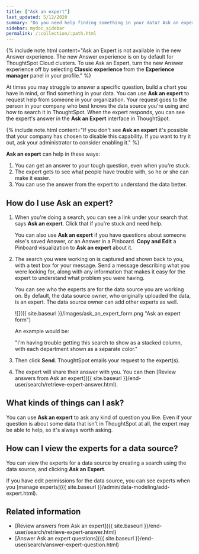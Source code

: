 ```yaml
---
title: ["Ask an expert"]
last_updated: 5/12/2020
summary: "Do you need help finding something in your data? Ask an expert to create the search for you."
sidebar: mydoc_sidebar
permalink: /:collection/:path.html
---
```

{% include note.html content="Ask an Expert is not available in the new Answer experience. The new Answer experience is on by default for ThoughtSpot Cloud clusters. To use Ask an Expert, turn the new Answer experience off by selecting <strong>Classic experience </strong> from the <strong>Experience manager</strong> panel in your profile." %}

At times you may struggle to answer a specific question, build a chart you have in mind, or find something in your data. You can use **Ask an expert** to request help from someone in your organization. Your request goes to the person in your company who best knows the data source you're using and how to search it in ThoughtSpot. When the expert responds, you can see the expert's answer in the **Ask an Expert** interface in ThoughtSpot.

{% include note.html content="If you don't see **Ask an expert** it's possible that your company has chosen to disable this capability. If you want to try it out, ask your administrator to consider enabling it." %}

**Ask an expert** can help in these ways:

1. You can get an answer to your tough question, even when you're stuck.
2. The expert gets to see what people have trouble with, so he or she can make it easier.
3. You can use the answer from the expert to understand the data better.

## How do I use Ask an expert?

1. When you're doing a search, you can see a link under your search that says **Ask an expert**. Click that if you're stuck and need help.

    You can also use **Ask an expert** if you have questions about someone else's saved Answer, or an Answer in a Pinboard. **Copy and Edit** a Pinboard visualization to **Ask an expert** about it.

2. The search you were working on is captured and shown back to you, with a text box for your message. Send a message describing what you were looking for, along with any information that makes it easy for the expert to understand what problem you were having.

    You can see who the experts are for the data source you are working on. By default, the data source owner, who originally uploaded the data, is an expert. The data source owner can add other experts as well.

    ![]({{ site.baseurl }}/images/ask_an_expert_form.png "Ask an expert form")

    An example would be:

    "I'm having trouble getting this search to show as a stacked column, with each department shown as a separate color."

3. Then click **Send**. ThoughtSpot emails your request to the expert(s).

4. The expert will share their answer with you. You can then [Review answers from Ask an expert]({{ site.baseurl }}/end-user/search/retrieve-expert-answer.html).

## What kinds of things can I ask?

You can use **Ask an expert** to ask any kind of question you like. Even if your question is about some data that isn't in ThoughtSpot at all, the expert may be able to help, so it's  always worth asking.

## How can I view the experts for a data source?
You can view the experts for a data source by creating a search using the data source, and clicking **Ask an Expert**.

If you have edit permissions for the data source, you can see experts when you [manage experts]({{ site.baseurl }}/admin/data-modeling/add-expert.html).

## Related information

-   [Review answers from Ask an expert]({{ site.baseurl }}/end-user/search/retrieve-expert-answer.html)
-   [Answer Ask an expert questions]({{ site.baseurl }}/end-user/search/answer-expert-question.html)
